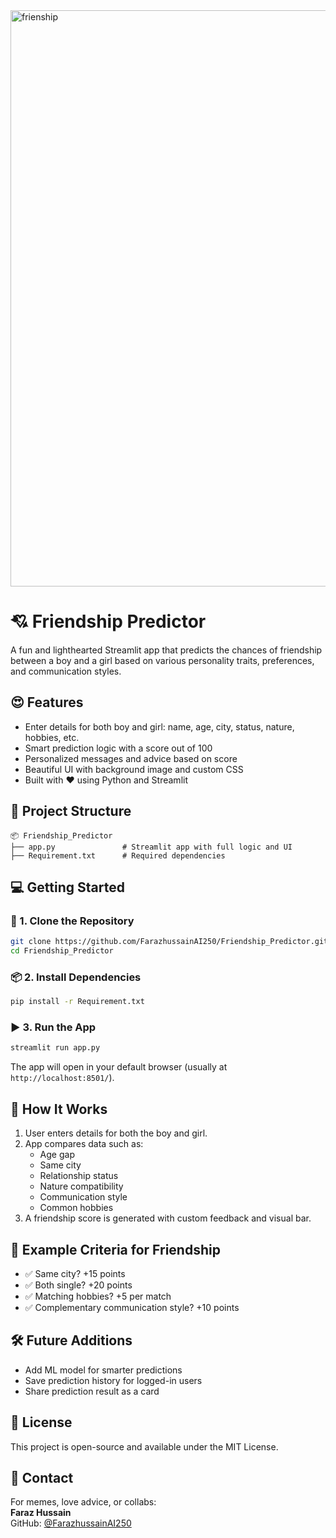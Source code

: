 <img width="1901" height="922" alt="frienship" src="https://github.com/user-attachments/assets/7f237b43-9939-4093-9329-9766ea7953e7" />


# 💘 Friendship Predictor

A fun and lighthearted Streamlit app that predicts the chances of friendship between a boy and a girl based on various personality traits, preferences, and communication styles.

## 😍 Features

- Enter details for both boy and girl: name, age, city, status, nature, hobbies, etc.
- Smart prediction logic with a score out of 100
- Personalized messages and advice based on score
- Beautiful UI with background image and custom CSS
- Built with ❤️ using Python and Streamlit

## 📁 Project Structure

```
📦 Friendship_Predictor
├── app.py               # Streamlit app with full logic and UI
├── Requirement.txt      # Required dependencies
```

## 💻 Getting Started

### 🔧 1. Clone the Repository

```bash
git clone https://github.com/FarazhussainAI250/Friendship_Predictor.git
cd Friendship_Predictor
```

### 📦 2. Install Dependencies

```bash
pip install -r Requirement.txt
```

### ▶️ 3. Run the App

```bash
streamlit run app.py
```

The app will open in your default browser (usually at `http://localhost:8501/`).

## 🧠 How It Works

1. User enters details for both the boy and girl.
2. App compares data such as:
   - Age gap
   - Same city
   - Relationship status
   - Nature compatibility
   - Communication style
   - Common hobbies
3. A friendship score is generated with custom feedback and visual bar.

## 🎯 Example Criteria for Friendship

- ✅ Same city? +15 points
- ✅ Both single? +20 points
- ✅ Matching hobbies? +5 per match
- ✅ Complementary communication style? +10 points

## 🛠️ Future Additions

- Add ML model for smarter predictions
- Save prediction history for logged-in users
- Share prediction result as a card

## 🧾 License

This project is open-source and available under the MIT License.

## 🙋 Contact

For memes, love advice, or collabs:  
**Faraz Hussain**  
GitHub: [@FarazhussainAI250](https://github.com/FarazhussainAI250)
